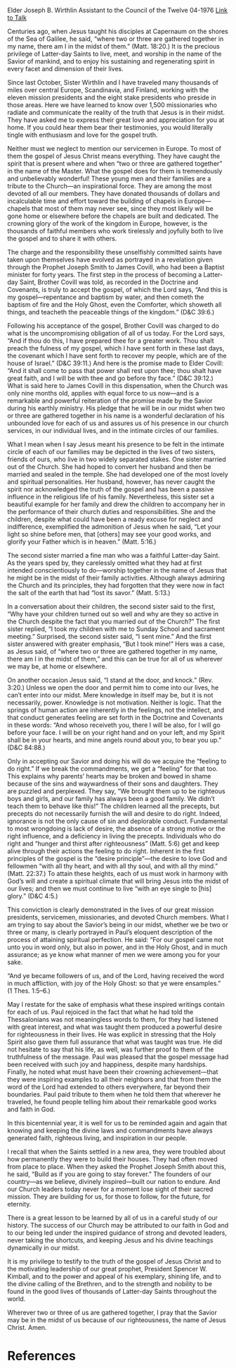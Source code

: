 Elder Joseph B. Wirthlin
Assistant to the Council of the Twelve
04-1976
[Link to Talk](https://www.churchofjesuschrist.org/study/general-conference/1976/04/there-am-i-in-the-midst-of-them?lang=eng)

Centuries ago, when Jesus taught his disciples at Capernaum on the shores of the Sea of Galilee, he said, “where two or three are gathered together in my name, there am I in the midst of them.” (Matt. 18:20.) It is the precious privilege of Latter-day Saints to live, meet, and worship in the name of the Savior of mankind, and to enjoy his sustaining and regenerating spirit in every facet and dimension of their lives.

Since last October, Sister Wirthlin and I have traveled many thousands of miles over central Europe, Scandinavia, and Finland, working with the eleven mission presidents and the eight stake presidents who preside in those areas. Here we have learned to know over 1,500 missionaries who radiate and communicate the reality of the truth that Jesus is in their midst. They have asked me to express their great love and appreciation for you at home. If you could hear them bear their testimonies, you would literally tingle with enthusiasm and love for the gospel truth.

Neither must we neglect to mention our servicemen in Europe. To most of them the gospel of Jesus Christ means everything. They have caught the spirit that is present where and when “two or three are gathered together” in the name of the Master. What the gospel does for them is tremendously and unbelievably wonderful! These young men and their families are a tribute to the Church—an inspirational force. They are among the most devoted of all our members. They have donated thousands of dollars and incalculable time and effort toward the building of chapels in Europe—chapels that most of them may never see, since they most likely will be gone home or elsewhere before the chapels are built and dedicated. The crowning glory of the work of the kingdom in Europe, however, is the thousands of faithful members who work tirelessly and joyfully both to live the gospel and to share it with others.

The charge and the responsibility these unselfishly committed saints have taken upon themselves have evolved as portrayed in a revelation given through the Prophet Joseph Smith to James Covill, who had been a Baptist minister for forty years. The first step in the process of becoming a Latter-day Saint, Brother Covill was told, as recorded in the Doctrine and Covenants, is truly to accept the gospel, of which the Lord says, “And this is my gospel—repentance and baptism by water, and then cometh the baptism of fire and the Holy Ghost, even the Comforter, which showeth all things, and teacheth the peaceable things of the kingdom.” (D&C 39:6.)

Following his acceptance of the gospel, Brother Covill was charged to do what is the uncompromising obligation of all of us today. For the Lord says, “And if thou do this, I have prepared thee for a greater work. Thou shalt preach the fulness of my gospel, which I have sent forth in these last days, the covenant which I have sent forth to recover my people, which are of the house of Israel.” (D&C 39:11.) And here is the promise made to Elder Covill: “And it shall come to pass that power shall rest upon thee; thou shalt have great faith, and I will be with thee and go before thy face.” (D&C 39:12.) What is said here to James Covill in this dispensation, when the Church was only nine months old, applies with equal force to us now—and is a remarkable and powerful reiteration of the promise made by the Savior during his earthly ministry. His pledge that he will be in our midst when two or three are gathered together in his name is a wonderful declaration of his unbounded love for each of us and assures us of his presence in our church services, in our individual lives, and in the intimate circles of our families.

What I mean when I say Jesus meant his presence to be felt in the intimate circle of each of our families may be depicted in the lives of two sisters, friends of ours, who live in two widely separated stakes. One sister married out of the Church. She had hoped to convert her husband and then be married and sealed in the temple. She had developed one of the most lovely and spiritual personalities. Her husband, however, has never caught the spirit nor acknowledged the truth of the gospel and has been a passive influence in the religious life of his family. Nevertheless, this sister set a beautiful example for her family and drew the children to accompany her in the performance of their church duties and responsibilities. She and the children, despite what could have been a ready excuse for neglect and indifference, exemplified the admonition of Jesus when he said, “Let your light so shine before men, that [others] may see your good works, and glorify your Father which is in heaven.” (Matt. 5:16.)

The second sister married a fine man who was a faithful Latter-day Saint. As the years sped by, they carelessly omitted what they had at first intended conscientiously to do—worship together in the name of Jesus that he might be in the midst of their family activities. Although always admiring the Church and its principles, they had forgotten that they were now in fact the salt of the earth that had “lost its savor.” (Matt. 5:13.)

In a conversation about their children, the second sister said to the first, “Why have your children turned out so well and why are they so active in the Church despite the fact that you married out of the Church?” The first sister replied, “I took my children with me to Sunday School and sacrament meeting.” Surprised, the second sister said, “I sent mine.” And the first sister answered with greater emphasis, “But I took mine!” Hers was a case, as Jesus said, of “where two or three are gathered together in my name, there am I in the midst of them,” and this can be true for all of us wherever we may be, at home or elsewhere.

On another occasion Jesus said, “I stand at the door, and knock.” (Rev. 3:20.) Unless we open the door and permit him to come into our lives, he can’t enter into our midst. Mere knowledge in itself may be, but it is not necessarily, power. Knowledge is not motivation. Neither is logic. That the springs of human action are inherently in the feelings, not the intellect, and that conduct generates feeling are set forth in the Doctrine and Covenants in these words: “And whoso receiveth you, there I will be also, for I will go before your face. I will be on your right hand and on your left, and my Spirit shall be in your hearts, and mine angels round about you, to bear you up.” (D&C 84:88.)

Only in accepting our Savior and doing his will do we acquire the “feeling to do right.” If we break the commandments, we get a “feeling” for that too. This explains why parents’ hearts may be broken and bowed in shame because of the sins and waywardness of their sons and daughters. They are puzzled and perplexed. They say, “We brought them up to be righteous boys and girls, and our family has always been a good family. We didn’t teach them to behave like this!” The children learned all the precepts, but precepts do not necessarily furnish the will and desire to do right. Indeed, ignorance is not the only cause of sin and deplorable conduct. Fundamental to most wrongdoing is lack of desire, the absence of a strong motive or the right influence, and a deficiency in living the precepts. Individuals who do right and “hunger and thirst after righteousness” (Matt. 5:6) get and keep alive through their actions the feeling to do right. Inherent in the first principles of the gospel is the “desire principle”—the desire to love God and fellowmen “with all thy heart, and with all thy soul, and with all thy mind.” (Matt. 22:37.) To attain these heights, each of us must work in harmony with God’s will and create a spiritual climate that will bring Jesus into the midst of our lives; and then we must continue to live “with an eye single to [his] glory.” (D&C 4:5.)

This conviction is clearly demonstrated in the lives of our great mission presidents, servicemen, missionaries, and devoted Church members. What I am trying to say about the Savior’s being in our midst, whether we be two or three or many, is clearly portrayed in Paul’s eloquent description of the process of attaining spiritual perfection. He said: “For our gospel came not unto you in word only, but also in power, and in the Holy Ghost, and in much assurance; as ye know what manner of men we were among you for your sake.

“And ye became followers of us, and of the Lord, having received the word in much affliction, with joy of the Holy Ghost: so that ye were ensamples.” (1 Thes. 1:5–6.)

May I restate for the sake of emphasis what these inspired writings contain for each of us. Paul rejoiced in the fact that what he had told the Thessalonians was not meaningless words to them, for they had listened with great interest, and what was taught them produced a powerful desire for righteousness in their lives. He was explicit in stressing that the Holy Spirit also gave them full assurance that what was taught was true. He did not hesitate to say that his life, as well, was further proof to them of the truthfulness of the message. Paul was pleased that the gospel message had been received with such joy and happiness, despite many hardships. Finally, he noted what must have been their crowning achievement—that they were inspiring examples to all their neighbors and that from them the word of the Lord had extended to others everywhere, far beyond their boundaries. Paul paid tribute to them when he told them that wherever he traveled, he found people telling him about their remarkable good works and faith in God.

In this bicentennial year, it is well for us to be reminded again and again that knowing and keeping the divine laws and commandments have always generated faith, righteous living, and inspiration in our people.

I recall that when the Saints settled in a new area, they were troubled about how permanently they were to build their houses. They had often moved from place to place. When they asked the Prophet Joseph Smith about this, he said, “Build as if you are going to stay forever.” The founders of our country—as we believe, divinely inspired—built our nation to endure. And our Church leaders today never for a moment lose sight of their sacred mission. They are building for us, for those to follow, for the future, for eternity.

There is a great lesson to be learned by all of us in a careful study of our history. The success of our Church may be attributed to our faith in God and to our being led under the inspired guidance of strong and devoted leaders, never taking the shortcuts, and keeping Jesus and his divine teachings dynamically in our midst.

It is my privilege to testify to the truth of the gospel of Jesus Christ and to the motivating leadership of our great prophet, President Spencer W. Kimball, and to the power and appeal of his exemplary, shining life, and to the divine calling of the Brethren, and to the strength and nobility to be found in the good lives of thousands of Latter-day Saints throughout the world.

Wherever two or three of us are gathered together, I pray that the Savior may be in the midst of us because of our righteousness, the name of Jesus Christ. Amen.

# References
